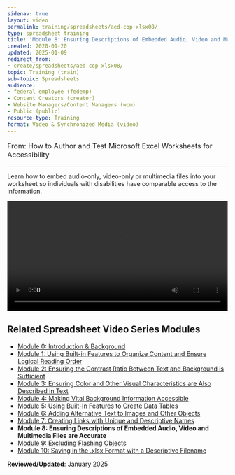```yaml
---
sidenav: true
layout: video
permalink: training/spreadsheets/aed-cop-xlsx08/
type: spreadsheet training
title: 'Module 8: Ensuring Descriptions of Embedded Audio, Video and Multimedia Files are Accurate'
created: 2020-01-20
updated: 2025-01-09
redirect_from:
- create/spreadsheets/aed-cop-xlsx08/
topic: Training (train)
sub-topic: Spreadsheets
audience:
- federal employee (fedemp)
- Content Creators (creator)
- Website Managers/Content Managers (wcm)
- Public (public)
resource-type: Training
format: Video & Synchronized Media (video)
---
```


[comment]: <> (# Module 8: Ensuring Descriptions of Embedded Audio, Video and Multimedia Files are Accurate)

<p style="font-size:115%">
  From: How to Author and Test Microsoft Excel Worksheets for Accessibility
</p>

* * *

Learn how to embed audio-only, video-only or multimedia files into your worksheet so individuals with disabilities have comparable access to the information.

<video controls="controls" data-vscid="3qesx4ovd" style="width:100%"><source src="https://training.section508.gov/assets/videos/training-video-xlsx-08-oc.mp4" type="video/mp4" /></video>

## Related Spreadsheet Video Series Modules

  * [Module 0: Introduction & Background][0]
  * [Module 1: Using Built-in Features to Organize Content and Ensure Logical Reading Order][1]
  * [Module 2: Ensuring the Contrast Ratio Between Text and Background is Sufficient][2]
  * [Module 3: Ensuring Color and Other Visual Characteristics are Also Described in Text][3]
  * [Module 4: Making Vital Background Information Accessible][4]
  * [Module 5: Using Built-In Features to Create Data Tables][5]
  * [Module 6: Adding Alternative Text to Images and Other Objects][6]
  * [Module 7: Creating Links with Unique and Descriptive Names][7]
  * **Module 8: Ensuring Descriptions of Embedded Audio, Video and Multimedia Files are Accurate**
  * [Module 9: Excluding Flashing Objects][9]
  * [Module 10: Saving in the .xlsx Format with a Descriptive Filename][10]

**Reviewed/Updated**: January 2025

 [0]: {{site.baseurl}}/training/spreadsheets/aed-cop-xlsx00/
 [1]: {{site.baseurl}}/training/spreadsheets/aed-cop-xlsx01/
 [2]: {{site.baseurl}}/training/spreadsheets/aed-cop-xlsx02/
 [3]: {{site.baseurl}}/training/spreadsheets/aed-cop-xlsx03/
 [4]: {{site.baseurl}}/training/spreadsheets/aed-cop-xlsx04/
 [5]: {{site.baseurl}}/training/spreadsheets/aed-cop-xlsx05/
 [6]: {{site.baseurl}}/training/spreadsheets/aed-cop-xlsx06/
 [7]: {{site.baseurl}}/training/spreadsheets/aed-cop-xlsx07/
 [8]: {{site.baseurl}}/training/spreadsheets/aed-cop-xlsx08/
 [9]: {{site.baseurl}}/training/spreadsheets/aed-cop-xlsx09/
 [10]: {{site.baseurl}}/training/spreadsheets/aed-cop-xlsx10/